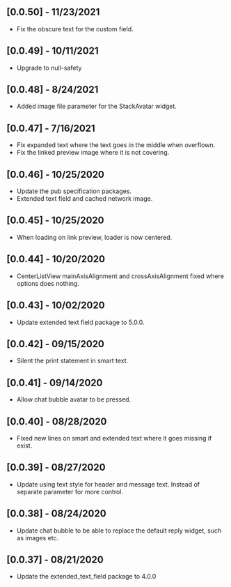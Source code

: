 ## [0.0.50] - 11/23/2021

- Fix the obscure text for the custom field.

## [0.0.49] - 10/11/2021

- Upgrade to null-safety

## [0.0.48] - 8/24/2021

- Added image file parameter
  for the StackAvatar widget.

## [0.0.47] - 7/16/2021

- Fix expanded text where the
  text goes in the middle when
  overflown.
- Fix the linked preview image where
  it is not covering.

## [0.0.46] - 10/25/2020

- Update the pub specification packages.
- Extended text field and cached network image.

## [0.0.45] - 10/25/2020

- When loading on link preview, loader is now centered.

## [0.0.44] - 10/20/2020

- CenterListView mainAxisAlignment and crossAxisAlignment
  fixed where options does nothing.

## [0.0.43] - 10/02/2020

- Update extended text field package to 5.0.0.

## [0.0.42] - 09/15/2020

- Silent the print statement in smart text.

## [0.0.41] - 09/14/2020

- Allow chat bubble avatar to be pressed.

## [0.0.40] - 08/28/2020

- Fixed new lines on smart and extended text where
  it goes missing if exist.

## [0.0.39] - 08/27/2020

- Update using text style for header and message text.
  Instead of separate parameter for more control.

## [0.0.38] - 08/24/2020

- Update chat bubble to be able to replace the default
  reply widget, such as images etc.

## [0.0.37] - 08/21/2020

- Update the extended_text_field package to 4.0.0
